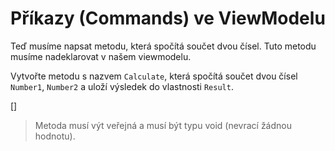 ﻿Příkazy (Commands) ve ViewModelu
================================
Teď musíme napsat metodu, která spočítá součet dvou čísel. Tuto metodu musíme nadeklarovat v našem viewmodelu.

Vytvořte metodu s nazvem `Calculate`, která spočítá součet dvou čísel `Number1`, `Number2` a uloží výsledek do vlastnosti `Result`. 

[<CSharpExercise Initial="samples/CalculatorViewModel_Stage3.cs"
                 Final="samples/CalculatorViewModel_Stage4.cs"
                 DisplayName="CalculatorViewModel.cs"
                 ValidatorId="Lesson1Step5Validator" />]

> Metoda musí výt veřejná a musí být typu void (nevrací žádnou hodnotu).
